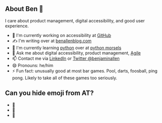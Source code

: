 ## About Ben 👋

<!--
**benjiallen/benjiallen** is a ✨ _special_ ✨ repository because its `README.md` (this file) appears on your GitHub profile.

Here are some ideas to get you started:

- <span aria-hidden="true">🔭</span> I’m currently working on ...
- 🌱 I’m currently learning ...
- 👯 I’m looking to collaborate on ...
- 🤔 I’m looking for help with ...
- 💬 Ask me about ...
- 📫 How to reach me: ...
- 😄 Pronouns: ...
- ⚡ Fun fact: ...
-->
I care about product management, digital accessibility, and good user experience.

- 🔭 I'm currently working on accessibility at [GitHub](https://www.github.com/)
- ✍️ I'm writing over at [benallenblog.com](https://benallenblog.com/)
- 🌱 I'm currently learning [python](https://www.python.org/) over at [python morsels](https://www.pythonmorsels.com/)
- 💬 Ask me about digital accessibility, product management, [Agile](https://agilemanifesto.org/)
- 📫 Contact me via [LinkedIn](https://www.linkedin.com/in/benallen81/) or [Twitter @benjaminallen](https://twitter.com/benjaminallen)
- 😄 Pronouns: he/him
- ⚡ Fun fact: unusually good at most bar games. Pool, darts, foosball, ping pong. Likely to take all of these games too seriously.

## Can you hide emoji from AT?

<ul>
  <li><span aria-hidden="true">🔭</span></li>
  <li><g-emoji alt="" class="g-emoji" alias="telescope" fallback-src="https://github.githubassets.com/images/icons/emoji/unicode/1f52d.png">🔭</g-emoji></li>
  <li><g-emoji class="g-emoji" alias="" fallback-src="https://github.githubassets.com/images/icons/emoji/unicode/1f52d.png">🔭</g-emoji></li>
</ul>
